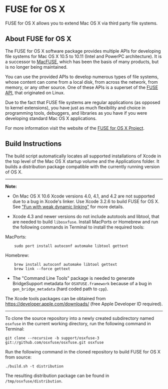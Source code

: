 FUSE for OS X
=============

FUSE for OS X allows you to extend Mac OS X via third party file systems. 

About FUSE for OS X
-------------------

The FUSE for OS X software package provides multiple APIs for developing file systems for Mac OS X 10.5 to 10.11 (Intel and PowerPC architecture). It is a successor to [MacFUSE](http://code.google.com/p/macfuse/), which has been the basis of many products, but is no longer being maintained.

You can use the provided APIs to develop numerous types of file systems, whose content can come from a local disk, from across the network, from memory, or any other source. One of these APIs is a superset of the [FUSE API](http://fuse.sourceforge.net/), that originated on Linux.

Due to the fact that FUSE file systems are regular applications (as opposed to kernel extensions), you have just as much flexibility and choice in programming tools, debuggers, and libraries as you have if you were developing standard Mac OS X applications.

For more information visit the website of the [FUSE for OS X Project](http://osxfuse.github.io/).

Build Instructions
------------------

The build script automatically locates all supported installations of Xcode in the top level of the Mac OS X startup volume and the Applications folder. It builds a distribution package compatible with the currently running version of OS X.

---

**Note:**

* On Mac OS X 10.6 Xcode versions 4.0, 4.1, and 4.2 are not supported due to a bug in Xcode's linker. Use Xcode 3.2.6 to build FUSE for OS X. See ["Fun with weak dynamic linking"](http://glandium.org/blog/?p=2764) for more details.

* Xcode 4.3 and newer versions do not include autotools and libtool, that are needed to build `libosxfuse`. Install MacPorts or Homebrew and run the following commands in Terminal to install the required tools:

 MacPorts:

        sudo port install autoconf automake libtool gettext

 Homebrew:

        brew install autoconf automake libtool gettext
        brew link --force gettext

* The "Command Line Tools" package is needed to generate BridgeSupport metadata for `OSXFUSE.framework` because of a bug in `gen_bridge_metadata` (hard coded path to `cpp`).

The Xcode tools packages can be obtained from https://developer.apple.com/downloads/ (free Apple Developer ID required).

---

To clone the source repository into a newly created subdirectory named `osxfuse` in the current working directory, run the following command in Terminal:

    git clone --recursive -b support/osxfuse-3 git://github.com/osxfuse/osxfuse.git osxfuse

Run the following command in the cloned repository to build FUSE for OS X from source:

    ./build.sh -t distribution
    
The resulting distribution package can be found in `/tmp/osxfuse/distribution`.
